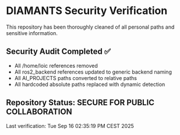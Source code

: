 # DIAMANTS Security Verification

This repository has been thoroughly cleaned of all personal paths and sensitive information.

## Security Audit Completed ✅

- All /home/loic references removed
- All ros2_backend references updated to generic backend naming  
- All AI_PROJECTS paths converted to relative paths
- All hardcoded absolute paths replaced with dynamic detection

## Repository Status: SECURE FOR PUBLIC COLLABORATION

Last verification: Tue Sep 16 02:35:19 PM CEST 2025

